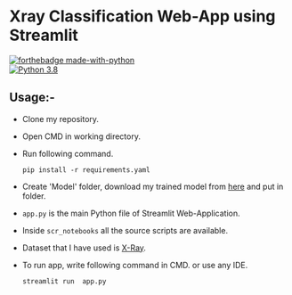 # Xray Classification Web-App using Streamlit

[![forthebadge made-with-python](http://ForTheBadge.com/images/badges/made-with-python.svg)](https://www.python.org/)                 
[![Python 3.8](https://img.shields.io/badge/python-3.8-blue.svg)](https://www.python.org/downloads/release/python-360/) 

## Usage:-

- Clone my repository.
- Open CMD in working directory.
- Run following command.

  ```
  pip install -r requirements.yaml 
  ```
- Create 'Model' folder, download my trained model from [here](https://drive.google.com/file/d/1iue70Y-LVLXcOIGAn6_Ao2VvP2tNTUXF/view?usp=sharing) and put in folder.
- `app.py` is the main Python file of Streamlit Web-Application. 
- Inside `scr_notebooks` all the source scripts are available.
- Dataset that I have used is [X-Ray](https://www.kaggle.com/datasets/paultimothymooney/chest-xray-pneumonia).
- To run app, write following command in CMD. or use any IDE.

  ```
  streamlit run  app.py
  ```
